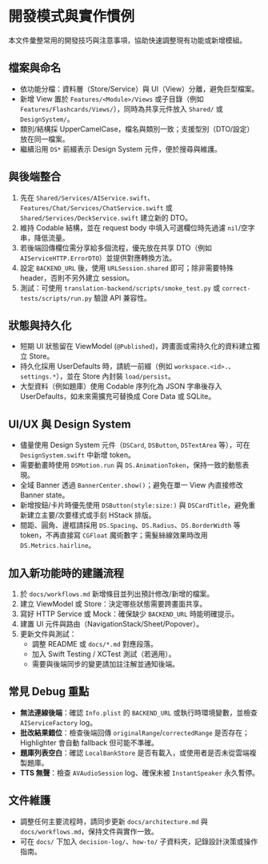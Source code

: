 # 開發模式與實作慣例

本文件彙整常用的開發技巧與注意事項，協助快速調整現有功能或新增模組。

## 檔案與命名

- 依功能分檔：資料層（Store/Service）與 UI（View）分離，避免巨型檔案。
- 新增 View 置於 `Features/<Module>/Views` 或子目錄（例如 `Features/Flashcards/Views/`），同時為共享元件放入 `Shared/` 或 `DesignSystem/`。
- 類別/結構採 UpperCamelCase，檔名與類別一致；支援型別（DTO/設定）放在同一檔案。
- 繼續沿用 `DS*` 前綴表示 Design System 元件，便於搜尋與維護。

## 與後端整合

1. 先在 `Shared/Services/AIService.swift`、`Features/Chat/Services/ChatService.swift` 或 `Shared/Services/DeckService.swift` 建立新的 DTO。
2. 維持 Codable 結構，並在 request body 中填入可選欄位時先過濾 `nil`/空字串，降低流量。
3. 若後端回傳欄位需分享給多個流程，優先放在共享 DTO（例如 `AIServiceHTTP.ErrorDTO`）並提供對應轉換方法。
4. 設定 `BACKEND_URL` 後，使用 `URLSession.shared` 即可；除非需要特殊 header，否則不另外建立 session。
5. 測試：可使用 `translation-backend/scripts/smoke_test.py` 或 `correct-tests/scripts/run.py` 驗證 API 兼容性。

## 狀態與持久化

- 短期 UI 狀態留在 ViewModel (`@Published`)，跨畫面或需持久化的資料建立獨立 Store。
- 持久化採用 UserDefaults 時，請統一前綴（例如 `workspace.<id>.`、`settings.*`），並在 Store 內封裝 `load/persist`。
- 大型資料（例如題庫）使用 Codable 序列化為 JSON 字串後存入 UserDefaults，如未來需擴充可替換成 Core Data 或 SQLite。

## UI/UX 與 Design System

- 儘量使用 Design System 元件（`DSCard`, `DSButton`, `DSTextArea` 等），可在 `DesignSystem.swift` 中新增 token。
- 需要動畫時使用 `DSMotion.run` 與 `DS.AnimationToken`，保持一致的動態表現。
- 全域 Banner 透過 `BannerCenter.show()`；避免在單一 View 內直接修改 Banner state。
- 新增按鈕/卡片時優先使用 `DSButton(style:size:)` 與 `DSCardTitle`，避免重新建立主要/次要樣式或手刻 HStack 排版。
- 間距、圓角、邊框請採用 `DS.Spacing`、`DS.Radius`、`DS.BorderWidth` 等 token，不再直接寫 `CGFloat` 魔術數字；需髮絲線效果時改用 `DS.Metrics.hairline`。

## 加入新功能時的建議流程

1. 於 `docs/workflows.md` 新增條目並列出預計修改/新增的檔案。
2. 建立 ViewModel 或 Store：決定哪些狀態需要跨畫面共享。
3. 寫好 HTTP Service 或 Mock：確保缺少 `BACKEND_URL` 時能明確提示。
4. 建置 UI 元件與路由（NavigationStack/Sheet/Popover）。
5. 更新文件與測試：
   - 調整 README 或 `docs/*.md` 對應段落。
   - 加入 Swift Testing / XCTest 測試（若適用）。
   - 需要與後端同步的變更請加註注解並通知後端。

## 常見 Debug 重點

- **無法連線後端**：確認 `Info.plist` 的 `BACKEND_URL` 或執行時環境變數，並檢查 `AIServiceFactory` log。
- **批改結果錯位**：檢查後端回傳 `originalRange`/`correctedRange` 是否存在；Highlighter 會自動 fallback 但可能不準確。
- **題庫列表空白**：確認 `LocalBankStore` 是否有載入，或使用者是否未從雲端複製題庫。
- **TTS 無聲**：檢查 `AVAudioSession` log、確保未被 `InstantSpeaker` 永久暫停。

## 文件維護

- 調整任何主要流程時，請同步更新 `docs/architecture.md` 與 `docs/workflows.md`，保持文件與實作一致。
- 可在 `docs/` 下加入 `decision-log/`、`how-to/` 子資料夾，記錄設計決策或操作指南。

